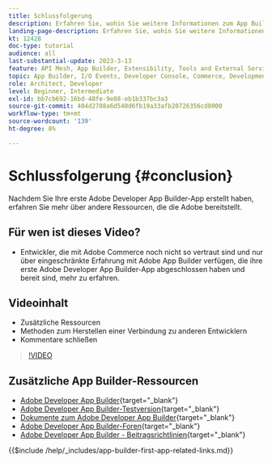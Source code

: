 ```yaml
---
title: Schlussfolgerung
description: Erfahren Sie, wohin Sie weitere Informationen zum App Builder erhalten.
landing-page-description: Erfahren Sie, wohin Sie weitere Informationen zum App Builder erhalten.
kt: 12428
doc-type: tutorial
audience: all
last-substantial-update: 2023-3-13
feature: API Mesh, App Builder, Extensibility, Tools and External Services, Backend Development
topic: App Builder, I/O Events, Developer Console, Commerce, Development, Integrations
role: Architect, Developer
level: Beginner, Intermediate
exl-id: bb7cb692-16bd-48fe-9e88-eb1b337bc3a3
source-git-commit: 404d2708a6d540d6fb19a33afb20726356cd8000
workflow-type: tm+mt
source-wordcount: '139'
ht-degree: 0%

---
```


# Schlussfolgerung {#conclusion}

Nachdem Sie Ihre erste Adobe Developer App Builder-App erstellt haben, erfahren Sie mehr über andere Ressourcen, die die Adobe bereitstellt.

## Für wen ist dieses Video?

* Entwickler, die mit Adobe Commerce noch nicht so vertraut sind und nur über eingeschränkte Erfahrung mit Adobe App Builder verfügen, die ihre erste Adobe Developer App Builder-App abgeschlossen haben und bereit sind, mehr zu erfahren.

## Videoinhalt

* Zusätzliche Ressourcen
* Methoden zum Herstellen einer Verbindung zu anderen Entwicklern
* Kommentare schließen

>[!VIDEO](https://video.tv.adobe.com/v/3416741?quality=12&learn=on)

## Zusätzliche App Builder-Ressourcen

* [Adobe Developer App Builder](https://developer.adobe.com/app-builder/){target="_blank"}
* [Adobe Developer App Builder-Testversion](https://developer.adobe.com/app-builder/trial/){target="_blank"}
* [Dokumente zum Adobe Developer App Builder](https://developer.adobe.com/app-builder/docs/overview/){target="_blank"}
* [Adobe Developer App Builder-Foren](https://experienceleaguecommunities.adobe.com/t5/project-firefly/ct-p/project-firefly){target="_blank"}
* [Adobe Developer App Builder - Beitragsrichtlinien](https://developer.adobe.com/app-builder/docs/guides/contribution_guides/){target="_blank"}

{{$include /help/_includes/app-builder-first-app-related-links.md}}

